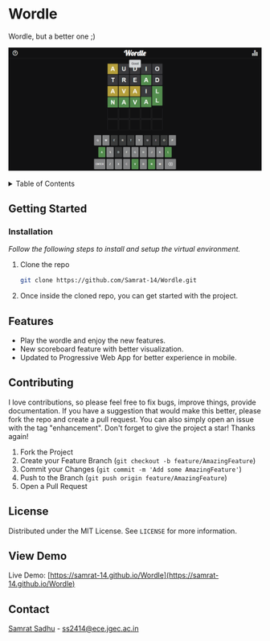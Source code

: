 # Wordle

Wordle, but a better one ;)

![Wordle_screenshot](preview.png)

<!-- TABLE OF CONTENTS -->
<details>
  <summary>Table of Contents</summary>
  <ol>
    <li>
      <a href="#about-the-project">About The Project</a>
    </li>
    <li>
      <a href="#getting-started">Getting Started</a>
      <ul>
        <li><a href="#installation">Installation</a></li>
      </ul>
    </li>
    <li><a href="#features">Features</a></li>
    <li><a href="#contributing">Contributing</a></li>
    <li><a href="#license">License</a></li>
    <li><a href="#view-demo">View Demo</a></li>
    <li><a href="#contact">Contact</a></li>
  </ol>
</details>

## Getting Started

### Installation

_Follow the following steps to install and setup the virtual environment._

1. Clone the repo
   ```sh
   git clone https://github.com/Samrat-14/Wordle.git
   ```
2. Once inside the cloned repo, you can get started with the project.

## Features

* Play the wordle and enjoy the new features.
* New scoreboard feature with better visualization.
* Updated to Progressive Web App for better experience in mobile.

## Contributing

I love contributions, so please feel free to fix bugs, improve things, provide documentation.
If you have a suggestion that would make this better, please fork the repo and create a pull request. You can also simply open an issue with the tag "enhancement".
Don't forget to give the project a star! Thanks again!

1. Fork the Project
2. Create your Feature Branch (`git checkout -b feature/AmazingFeature`)
3. Commit your Changes (`git commit -m 'Add some AmazingFeature'`)
4. Push to the Branch (`git push origin feature/AmazingFeature`)
5. Open a Pull Request

<!-- LICENSE -->
## License

Distributed under the MIT License. See `LICENSE` for more information.

## View Demo

Live Demo: [https://samrat-14.github.io/Wordle](https://samrat-14.github.io/Wordle)

## Contact

[Samrat Sadhu](https://samrat-14.github.io/my-portfolio/) - ss2414@ece.jgec.ac.in
